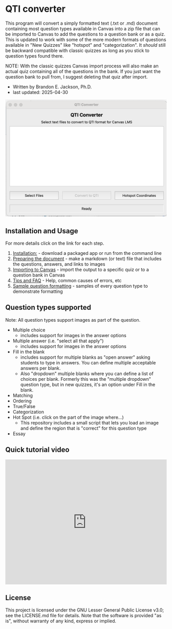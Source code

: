 # QTI converter

This program will convert a simply formatted text (.txt or .md) document containing most question types available in Canvas into a zip file that can be imported to Canvas to add the questions to a question bank or as a quiz.
This is updated to work with some of the more modern formats of questions available in "New Quizzes" like "hotspot" and "categorization". It *should* still be backward compatible with classic quizzes as long as you stick to question types found there. 

NOTE: With the classic quizzes Canvas import process will also make an actual quiz containing all of the questions in the bank. If you just want the question bank to pull from, I suggest deleting that quiz after import.

+ Written by Brandon E. Jackson, Ph.D.  
+ last updated: 2025-04-30  

![main screen](docs/images/mainWindow.png)

## Installation and Usage
For more details click on the link for each step.

1. [Installation:](./docs/installation.md) - download a packaged app or run from the command line
2. [Preparing the document](docs/formatting.md) - make a markdown (or text) file that includes the questions, answers, and links to images
3. [Importing to Canvas](docs/importing.md) - import the output to a specific quiz or to a question bank in Canvas
4. [Tips and FAQ](docs/FAQ.md) - Help, common causes of errors, etc
5. [Sample question formatting](docs/samples.md) - samples of every question type to demonstrate formatting

## Question types supported
Note: All question types support images as part of the question.

+ Multiple choice 
  + includes support for images in the answer options
+ Multiple answer (i.e. "select all that apply")
  + includes support for images in the answer options
+ Fill in the blank 
  + includes support for multiple blanks as "open answer" asking students to type in answers. You can define multiple acceptable answers per blank.
  + Also "dropdown" multiple blanks where you can define a list of choices per blank. Formerly this was the "multiple dropdown" question type, but in new quizzes, it's an option under Fill in the blank.
+ Matching
+ Ordering
+ True/False
+ Categorization
+ Hot Spot (i.e. click on the part of the image where...)
  + This repository includes a small script that lets you load an image and define the region that is "correct" for this question type
+ Essay
  
## Quick tutorial video

<div style="position: relative; padding-bottom: 77.14285714285715%; height: 0;"><iframe src="https://www.loom.com/embed/c2cfa3972dc845dea699e076b0ab529d?sid=e705131f-cabf-4963-9559-02b2d202eeef" frameborder="0" webkitallowfullscreen mozallowfullscreen allowfullscreen style="position: absolute; top: 0; left: 0; width: 100%; height: 100%;"></iframe></div>


## License

This project is licensed under the GNU Lesser General Public License v3.0; see the LICENSE.md file for details. Note that the software is provided "as is", without warranty of any kind, express or implied.
